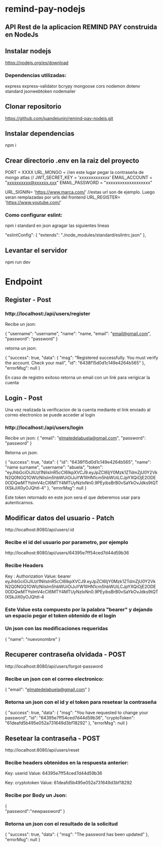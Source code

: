 # remind-pay-nodejs

## API Rest de la aplicacion REMIND PAY construida en NodeJs

## Instalar nodejs
https://nodejs.org/es/download

### Dependencias utilizadas:
express
express-validator
bcrypy
mongoose
cors
nodemon
dotenv
standard
jsonwebtoken
nodemailer

## Clonar repositorio

https://github.com/juandejunin/remind-pay-nodejs.git

## Instalar dependencias

npm i 

## Crear directorio .env en la raiz del proyecto

PORT = XXXX
URL_MONGO = //en este lugar pegar la contraseña de mongo atlas //
JWT_SECRET_KEY = 'xxxxxxxxxxxxx'
EMAIL_ACCOUNT = "xxxxxxxxxx@xxxxxx.xxx"
EMAIL_PASSWORD = "xxxxxxxxxxxxxxxxxxx"

URL_SIGNIN= 'https://www.marca.com/' //estas url son de ejemplo. Luego seran remplazadas por urls del frontend 
URL_REGISTER= 'https://www.youtube.com/'

### Como configurar eslint:
npm i standard
en json agragar las siguientes lineas

  "eslintConfig": {
    "extends": "./node_modules/standard/eslintrc.json"
  },

  ## Levantar el servidor
  npm run dev

  # Endpoint

  ## Register - Post

  ### http://localhost:<PORT>/api/users/register

  Recibe un json:

  {
    "username": "username",
    "name": "name,
    "email": "email@gmail.com",
    "password": "password"
}

retorna un json:

{
    "success": true,
    "data": {
        "msg": "Registered successfully. You must verify the account. Check your mail",
        "id": "6438f15d0d1c149e4264b565"
    },
    "errorMsg": null
}


En caso de registro exitoso retorna un email con un link para verigicar la cuenta

## Login - Post
Una vez realizada la verificacion de la cuenta mediante el link enviado al correo electronico se puede acceder al login
### http://localhost:<PORT>/api/users/login

Recibe un json:
{
    "email": "elmatedelabuela@gmail.com",
    "password": "password"
}

Retorna un json:

{
    "success": true,
    "data": {
        "id": "6438f15d0d1c149e4264b565",
        "name": "name surname",
        "username": "abuela",
        "token": "eyJhbGciOiJIUzI1NiIsInR5cCI6IkpXVCJ9.eyJpZCI6IjY0Mzk1ZTdmZjU0Y2VkN2Q0NGQ1OWIzNiIsIm5hbWUiOiJuYW1lIHN1cm5hbWUiLCJpYXQiOjE2ODE0ODQwMTYsImV4cCI6MTY4MTUyNzIxNn0.9PEyibsBrB0vSaYkOvJdks9tQTlXSkJiX0yOJQhtl-4"
    },
    "errorMsg": null
}

Este token retornado en este json sera el que deberemos usar para autenticarnos.

## Modificar datos del usuario - Patch

http://localhost:8080/api/users/:id

### Recibe el id del usuario por parametro, por ejemplo 
http://localhost:8080/api/users/64395e7ff54ced7d44d59b36

### Recibe Headers
Key : Authorization
Value: bearer eyJhbGciOiJIUzI1NiIsInR5cCI6IkpXVCJ9.eyJpZCI6IjY0Mzk1ZTdmZjU0Y2VkN2Q0NGQ1OWIzNiIsIm5hbWUiOiJuYW1lIHN1cm5hbWUiLCJpYXQiOjE2ODE0ODQwMTYsImV4cCI6MTY4MTUyNzIxNn0.9PEyibsBrB0vSaYkOvJdks9tQTlXSkJiX0yOJQhtl-4

### Este Value esta compuesto por la palabra "bearer" y dejando un espacio pegar el token obtenido de el login

### Un json con las modificaciones requeridas

{
    "name": "nuevonombre"
}


## Recuperer contraseña olvidada - POST


http://localhost:8080/api/users/forgot-password

### Recibe un json con el correo electronico:

{
    "email": "elmatedelabuela@gmail.com"
}

### Retorna un json con el id y el token para resetear la contraseña

{
    "success": true,
    "data": {
        "msg": "You have requested to change your password",
        "id": "64395e7ff54ced7d44d59b36",
        "cryptoToken": "61deafd5b495e052a731649d3bf18292"
    },
    "errorMsg": null
}


## Resetear la contraseña - POST

http://localhost:8080/api/users/reset

### Recibe headers obtenidos en la respuesta anterior:

Key: userid        Value: 64395e7ff54ced7d44d59b36

Key: cryptotoken    Value: 61deafd5b495e052a731649d3bf18292

### Recibe por Body un Json:

{    
    "password":"newpassword"
}


### Retorna un json con el resultado de la solicitud

{
    "success": true,
    "data": {
        "msg": "The password has been updated"
    },
    "errorMsg": null
}
